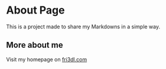 # About Page
This is a project made to share my Markdowns in a simple way.

## More about me
Visit my homepage on [fri3dl.com](https://fri3dl.dev)